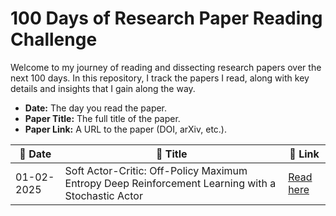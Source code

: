 # 100 Days of Research Paper Reading Challenge

Welcome to my journey of reading and dissecting research papers over the next 100 days. In this repository, I track the papers I read, along with key details and insights that I gain along the way.

- **Date:** The day you read the paper.
- **Paper Title:** The full title of the paper.
- **Paper Link:** A URL to the paper (DOI, arXiv, etc.).
  
| 📅 **Date** | 📖 **Title** | 🔗 **Link** | 
|------------|-------------|------------| 
| 01-02-2025 | Soft Actor-Critic: Off-Policy Maximum Entropy Deep Reinforcement Learning with a Stochastic Actor | [Read here](https://arxiv.org/abs/1801.01290)
